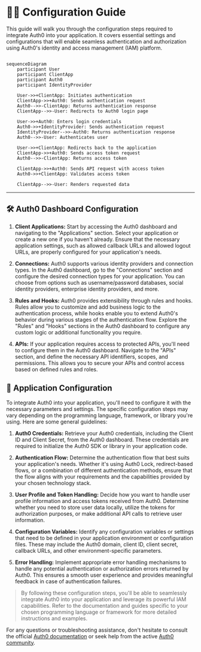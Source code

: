 # 🔧🚀 Configuration Guide

This guide will walk you through the configuration steps required to integrate Auth0 into your application. It covers essential settings and configurations that will enable seamless authentication and authorization using Auth0's identity and access management (IAM) platform.

```mermaid

sequenceDiagram
    participant User
    participant ClientApp
    participant Auth0
    participant IdentityProvider

    User->>+ClientApp: Initiates authentication
    ClientApp->>+Auth0: Sends authentication request
    Auth0-->>-ClientApp: Returns authentication response
    ClientApp-->>-User: Redirects to Auth0 login page
    
    User->>+Auth0: Enters login credentials
    Auth0->>+IdentityProvider: Sends authentication request
    IdentityProvider-->>-Auth0: Returns authentication response
    Auth0-->>-User: Authenticates user
    
    User->>+ClientApp: Redirects back to the application
    ClientApp->>+Auth0: Sends access token request
    Auth0-->>-ClientApp: Returns access token
    
    ClientApp->>+Auth0: Sends API request with access token
    Auth0->>+ClientApp: Validates access token
    
    ClientApp-->>-User: Renders requested data

```
---

## 🛠️ Auth0 Dashboard Configuration

1. **Client Applications:** Start by accessing the Auth0 dashboard and navigating to the "Applications" section. Select your application or create a new one if you haven't already. Ensure that the necessary application settings, such as allowed callback URLs and allowed logout URLs, are properly configured for your application's needs.

2. **Connections:** Auth0 supports various identity providers and connection types. In the Auth0 dashboard, go to the "Connections" section and configure the desired connection types for your application. You can choose from options such as username/password databases, social identity providers, enterprise identity providers, and more.

3. **Rules and Hooks:** Auth0 provides extensibility through rules and hooks. Rules allow you to customize and add business logic to the authentication process, while hooks enable you to extend Auth0's behavior during various stages of the authentication flow. Explore the "Rules" and "Hooks" sections in the Auth0 dashboard to configure any custom logic or additional functionality you require.

4. **APIs:** If your application requires access to protected APIs, you'll need to configure them in the Auth0 dashboard. Navigate to the "APIs" section, and define the necessary API identifiers, scopes, and permissions. This allows you to secure your APIs and control access based on defined rules and roles.

## 🚀 Application Configuration

To integrate Auth0 into your application, you'll need to configure it with the necessary parameters and settings. The specific configuration steps may vary depending on the programming language, framework, or library you're using. Here are some general guidelines:

1. **Auth0 Credentials:** Retrieve your Auth0 credentials, including the Client ID and Client Secret, from the Auth0 dashboard. These credentials are required to initialize the Auth0 SDK or library in your application code.

2. **Authentication Flow:** Determine the authentication flow that best suits your application's needs. Whether it's using Auth0 Lock, redirect-based flows, or a combination of different authentication methods, ensure that the flow aligns with your requirements and the capabilities provided by your chosen technology stack.

3. **User Profile and Token Handling:** Decide how you want to handle user profile information and access tokens received from Auth0. Determine whether you need to store user data locally, utilize the tokens for authorization purposes, or make additional API calls to retrieve user information.

4. **Configuration Variables:** Identify any configuration variables or settings that need to be defined in your application environment or configuration files. These may include the Auth0 domain, client ID, client secret, callback URLs, and other environment-specific parameters.

5. **Error Handling:** Implement appropriate error handling mechanisms to handle any potential authentication or authorization errors returned by Auth0. This ensures a smooth user experience and provides meaningful feedback in case of authentication failures.

> By following these configuration steps, you'll be able to seamlessly integrate Auth0 into your application and leverage its powerful IAM capabilities. Refer to the documentation and guides specific to your chosen programming language or framework for more detailed instructions and examples.

For any questions or troubleshooting assistance, don't hesitate to consult the official [Auth0 documentation](https://auth0.com/docs) or seek help from the active [Auth0 community](https://community.auth0.com/).
